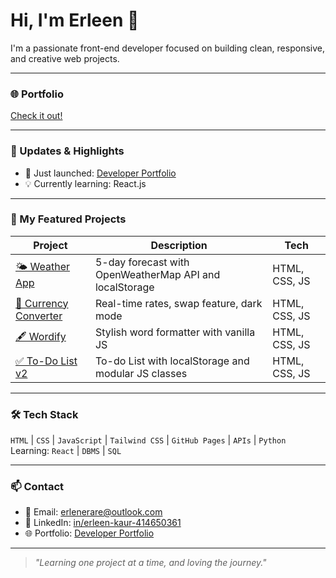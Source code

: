 # Hi, I'm Erleen 👋

I'm a passionate front-end developer focused on building clean, responsive, and creative web projects.

---

### 🌐 Portfolio

[Check it out!](https://erleen0307.github.io/portfolio/)

---

### 📢 Updates & Highlights

- 🚀 Just launched: [Developer Portfolio](https://erleen0307.github.io/portfolio/)
- 💡 Currently learning: React.js

---

### 🚀 My Featured Projects

| Project | Description | Tech |
|--------|-------------|------|
| [🌤️ Weather App](https://github.com/erleen0307/weather-app) | 5-day forecast with OpenWeatherMap API and localStorage | HTML, CSS, JS |
| [💱 Currency Converter](https://github.com/erleen0307/currency-converter) | Real-time rates, swap feature, dark mode | HTML, CSS, JS |
| [🖋️ Wordify](https://github.com/erleen0307/wordify) | Stylish word formatter with vanilla JS | HTML, CSS, JS |
| [✅ To-Do List v2](https://github.com/erleen0307/to-do-app-v2) | To-do List with localStorage and modular JS classes | HTML, CSS, JS |

---

### 🛠️ Tech Stack

`HTML` | `CSS` | `JavaScript` | `Tailwind CSS` | `GitHub Pages` | `APIs` | `Python`
Learning: `React` | `DBMS` | `SQL` 

--- 

### 📫 Contact

- 📧 Email: [erlenerare@outlook.com](mailto:erlenerare@outlook.com)
- 🔗 LinkedIn: [in/erleen-kaur-414650361](https://www.linkedin.com/in/erleen-kaur-414650361)
- 🌐 Portfolio: [Developer Portfolio](https://erleen0307.github.io/portfolio/)

---

> *"Learning one project at a time, and loving the journey."*
